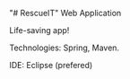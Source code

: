 "# RescueIT" Web Application

Life-saving app!

Technologies: Spring, Maven.

IDE: Eclipse (prefered)
